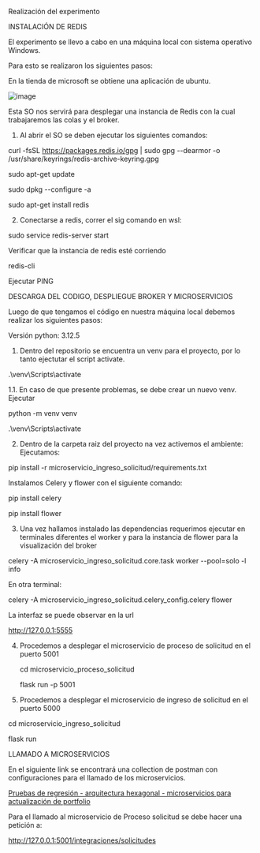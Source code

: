 Realización del experimento

INSTALACIÓN DE REDIS

El experimento se llevo a cabo en una máquina local con sistema operativo Windows.

Para esto se realizaron los siguientes pasos:

En la tienda de microsoft se obtiene una aplicación de ubuntu.

![image](https://github.com/user-attachments/assets/16337226-7dd3-45b5-8e02-ad1629f55973)

Esta SO nos servirá para desplegar una instancia de Redis con la cual trabajaremos las colas y el broker.

1. Al abrir el SO se deben ejecutar los siguientes comandos:

curl -fsSL https://packages.redis.io/gpg | sudo gpg --dearmor -o /usr/share/keyrings/redis-archive-keyring.gpg

sudo apt-get update

sudo dpkg --configure -a

sudo apt-get install redis

2. Conectarse a redis, correr el sig  comando en wsl:

sudo service redis-server start

Verificar que la instancia de redis esté corriendo

redis-cli

Ejecutar PING

DESCARGA DEL CODIGO, DESPLIEGUE BROKER Y MICROSERVICIOS

Luego de que tengamos el código en nuestra máquina local debemos realizar los siguientes pasos:

Versión python: 3.12.5

1. Dentro del repositorio se encuentra un venv para el proyecto, por lo tanto ejectutar el script activate.

  .\venv\Scripts\activate   

  1.1. En caso de que presente problemas, se debe crear un nuevo venv.
  Ejecutar 
  
  python -m venv venv
  
  .\venv\Scripts\activate   

2. Dentro de la carpeta raiz del proyecto na vez activemos el ambiente:
Ejecutamos:
 
  pip install -r microservicio_ingreso_solicitud/requirements.txt

Instalamos Celery y flower con el siguiente comando: 
 
  pip install celery 
  
  pip install flower

3. Una vez hallamos instalado las dependencias requerimos ejecutar en terminales diferentes el worker y para la instancia de flower para la visualización del broker  

  celery -A microservicio_ingreso_solicitud.core.task worker --pool=solo -l info

  En otra terminal: 
  
  celery -A microservicio_ingreso_solicitud.celery_config.celery flower

  La interfaz se puede observar en la url 

  http://127.0.0.1:5555

4. Procedemos a desplegar el microservicio de proceso de solicitud en el puerto 5001

   cd microservicio_proceso_solicitud

   flask run -p 5001

6. Procedemos a desplegar el microservicio de ingreso de solicitud  en el puerto 5000

  cd microservicio_ingreso_solicitud
  
  flask run

LLAMADO A MICROSERVICIOS 

En el siguiente link se encontrará una collection de postman con configuraciones para el llamado de los microservicios.

[Pruebas de regresión - arquitectura hexagonal - microservicios para actualización de portfolio](https://uniandes-my.sharepoint.com/personal/j_castanor_uniandes_edu_co/_layouts/15/download.aspx?UniqueId=4a2fb2a656904fa49b458c84b2580b37&e=nVSoRB)

Para el llamado al microservicio de Proceso solicitud se debe hacer una petición a:

http://127.0.0.1:5001/integraciones/solicitudes

